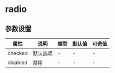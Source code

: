 # radio

<template>
    <coding
        :code="init"
        title="简单的radio"
        content="跟原生的radio一样，只需要在组件上绑定v-model。"
        lang="html"
    >
        <y-radio label="你是智障" v-model="test">你是智障</y-radio>
        <y-radio label="你不是智障" v-model="test">你不是智障</y-radio>
        <span class="data">data:{{test}}</span>
    </coding>
    <coding
        :code="disabled"
        title="禁用，默认"
        content="可以使用checked来指定默认选项，使用disabled来禁用radio"
        lang="html"
    >
        <y-radio label="1" v-model="test1" checked :disabled="disableds">disabled</y-radio>
        <y-radio label="2" v-model="test1" :disabled="disableds">disabled</y-radio>
        <y-button @click.native="disableds = !disableds">disabled</y-button>
    </coding>
    <coding
        :code="group"
        title="group"
        content="使用group"
        lang="html"
    >
        <y-radio-group v-model="test2">
            <y-radio label="1" >1</y-radio>
            <y-radio label="2" >2</y-radio>
            <y-radio label="3" >3</y-radio>
            <y-radio label="4" >4</y-radio>
        </y-radio-group>
    </coding>
    <coding
        :code="btn"
        title="单选按钮"
        content="单选按钮，跟radio一样，也可以禁用，设置默认。"
        lang="html"
    >
        <y-radio-group v-model="test3">
            <y-radio-button label="1" checked>disabled</y-radio-button>
            <y-radio-button label="2" disabled>disabled</y-radio-button>
            <y-radio-button label="4">disabled</y-radio-button>
            <y-radio-button label="3" >disabled</y-radio-button>
        </y-radio-group>
    </coding>
</template>
<script>
let init =
`<template>
    <y-radio label="你是智障" v-model="test">你是智障</y-radio>
    <y-radio label="你不是智障" v-model="test">你不是智障</y-radio>
</template>
`
let disabled =
`<template>
    <y-radio label="1" v-model="test1" checked disabled>disabled</y-radio>
    <y-radio label="2" v-model="test1" disabled>disabled</y-radio>
</template>`
let group =
`<template>
    <y-radio-group v-model="test2">
        <y-radio label="1" >1</y-radio>
        <y-radio label="2" >2</y-radio>
        <y-radio label="3" >3</y-radio>
        <y-radio label="4" >4</y-radio>
    </y-radio-group>
</template>
`
let btn =
`<template>
    <y-radio-group v-model="test3">
        <y-radio-button label="1" checked>disabled</y-radio-button>
        <y-radio-button label="2" disabled>disabled</y-radio-button>
        <y-radio-button label="4">disabled</y-radio-button>
        <y-radio-button label="3" >disabled</y-radio-button>
    </y-radio-group>
</template>
`
export default {
    data(){
        return {
            test:"你不是智障",
            test1:"1",
            test2:"",
            test3:"",
            disableds: false,
            init:init,
            group:group,
            btn:btn
        }
    }
}
</script>

## 参数设置

|   属性   |   说明   | 类型 | 默认值 | 可选值 |
| -------- | -------- | ---- | ------ | ------ |
| checked  | 默认选项 | -    | -      | -      |
| disabled | 禁用     | -    | -      | -      |

